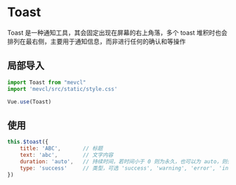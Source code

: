 # Toast

Toast 是一种通知工具，其会固定出现在屏幕的右上角落，多个 toast 堆积时也会排列在最右侧，主要用于通知信息，而非进行任何的确认和等操作

## 局部导入

```js
import Toast from "mevcl"
import 'mevcl/src/static/style.css'

Vue.use(Toast)
```

## 使用

```js
this.$toast({
    title: 'ABC',       // 标题
    text: 'abc',        // 文字内容
    duration: 'auto',   // 持续时间，若时间小于 0 则为永久，也可以为 auto，则会自动根据文字数量时限
    type: 'success'     // 类型，可选 'success', 'warning', 'error', 'info'
})
```
